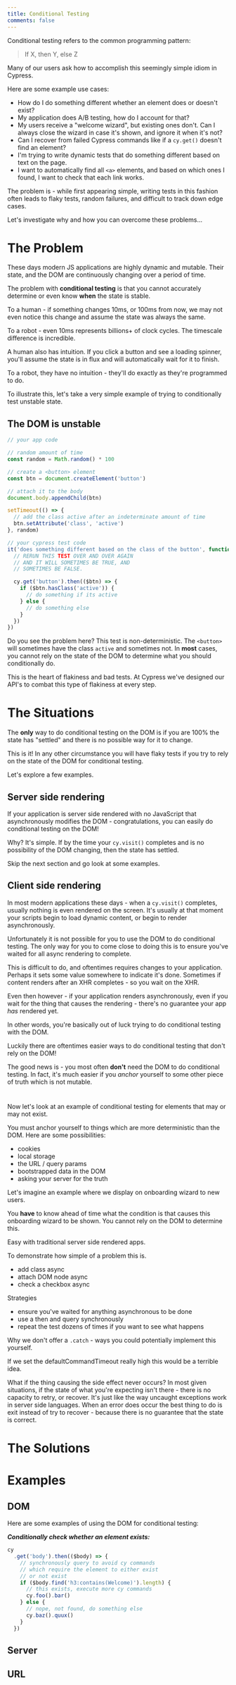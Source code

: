 ```yaml
---
title: Conditional Testing
comments: false
---
```


Conditional testing refers to the common programming pattern:

> If X, then Y, else Z

Many of our users ask how to accomplish this seemingly simple idiom in Cypress.

Here are some example use cases:

- How do I do something different whether an element does or doesn't exist?
- My application does A/B testing, how do I account for that?
- My users receive a "welcome wizard", but existing ones don't. Can I always close the wizard in case it's shown, and ignore it when it's not?
- Can I recover from failed Cypress commands like if a `cy.get()` doesn't find an element?
- I'm trying to write dynamic tests that do something different based on text on the page.
- I want to automatically find all `<a>` elements, and based on which ones I found, I want to check that each link works.

The problem is - while first appearing simple, writing tests in this fashion often leads to flaky tests, random failures, and difficult to track down edge cases.

Let's investigate why and how you can overcome these problems...

# The Problem

These days modern JS applications are highly dynamic and mutable. Their state, and the DOM are continuously changing over a period of time.

The problem with **conditional testing** is that you cannot accurately determine or even know **when** the state is stable.

To a human - if something changes 10ms, or 100ms from now, we may not even notice this change and assume the state was always the same.

To a robot - even 10ms represents billions+ of clock cycles. The timescale difference is incredible.

A human also has intuition. If you click a button and see a loading spinner, you'll assume the state is in flux and will automatically wait for it to finish.

To a robot, they have no intuition - they'll do exactly as they're programmed to do.

To illustrate this, let's take a very simple example of trying to conditionally test unstable state.

## The DOM is unstable

```js
// your app code

// random amount of time
const random = Math.random() * 100

// create a <button> element
const btn = document.createElement('button')

// attach it to the body
document.body.appendChild(btn)

setTimeout(() => {
  // add the class active after an indeterminate amount of time
  btn.setAttribute('class', 'active')
}, random)
```

```js
// your cypress test code
it('does something different based on the class of the button', function () {
  // RERUN THIS TEST OVER AND OVER AGAIN
  // AND IT WILL SOMETIMES BE TRUE, AND
  // SOMETIMES BE FALSE.

  cy.get('button').then(($btn) => {
    if ($btn.hasClass('active')) {
      // do something if its active
    } else {
      // do something else
    }
  })
})
```

Do you see the problem here? This test is non-deterministic. The `<button>` will sometimes have the class `active` and sometimes not. In **most** cases, you cannot rely on the state of the DOM to determine what you should conditionally do.

This is the heart of flakiness and bad tests. At Cypress we've designed our API's to combat this type of flakiness at every step.

# The Situations

The **only** way to do conditional testing on the DOM is if you are 100% the state has "settled" and there is no possible way for it to change.

This is it! In any other circumstance you will have flaky tests if you try to rely on the state of the DOM for conditional testing.

Let's explore a few examples.

## Server side rendering

If your application is server side rendered with no JavaScript that asynchronously modifies the DOM - congratulations, you can easily do conditional testing on the DOM!

Why? It's simple. If by the time your `cy.visit()` completes and is no possibility of the DOM changing, then the state has settled.

Skip the next section and go look at some examples.

## Client side rendering

In most modern applications these days - when a `cy.visit()` completes, usually nothing is even rendered on the screen. It's usually at that moment your scripts begin to load dynamic content, or begin to render asynchronously.

Unfortunately it is not possible for you to use the DOM to do conditional testing. The only way for you to come close to doing this is to ensure you've waited for all async rendering to complete.

This is difficult to do, and oftentimes requires changes to your application. Perhaps it sets some value somewhere to indicate it's done. Sometimes if content renders after an XHR completes - so you wait on the XHR.

Even then however - if your application renders asynchronously, even if you wait for the thing that causes the rendering - there's no guarantee your app *has* rendered yet.

In other words, you're basically out of luck trying to do conditional testing with the DOM.

Luckily there are oftentimes easier ways to do conditional testing that don't rely on the DOM!

The good news is - you most often **don't** need the DOM to do conditional testing. In fact, it's much easier if you *anchor* yourself to some other piece of truth which is not mutable.

#

Now let's look at an example of conditional testing for elements that may or may not exist.

You must anchor yourself to things which are more deterministic than the DOM. Here are some possibilities:

- cookies
- local storage
- the URL / query params
- bootstrapped data in the DOM
- asking your server for the truth

Let's imagine an example where we display on onboarding wizard to new users.

You **have** to know ahead of time what the condition is that causes this onboarding wizard to be shown. You cannot rely on the DOM to determine this.

Easy with traditional server side rendered apps.

To demonstrate how simple of a problem this is.

- add class async
- attach DOM node async
- check a checkbox async

Strategies

- ensure you've waited for anything asynchronous to be done
- use a then and query synchronously
- repeat the test dozens of times if you want to see what happens

Why we don't offer a `.catch` - ways you could potentially implement this yourself.

If we set the defaultCommandTimeout really high this would be a terrible idea.

What if the thing causing the side effect never occurs? In most given situations, if the state of what you're expecting isn't there - there is no capacity to retry, or recover. It's just like the way uncaught exceptions work in server side languages. When an error does occur the best thing to do is exit instead of try to recover - because there is no guarantee that the state is correct.

# The Solutions

# Examples

## DOM

Here are some examples of using the DOM for conditional testing:

***Conditionally check whether an element exists:***

```js
cy
  .get('body').then(($body) => {
    // synchronously query to avoid cy commands
    // which require the element to either exist
    // or not exist
    if ($body.find('h3:contains(Welcome)').length) {
      // this exists, execute more cy commands
      cy.foo().bar()
    } else {
      // nope, not found, do something else
      cy.baz().quux()
    }
  })

```

## Server

## URL
